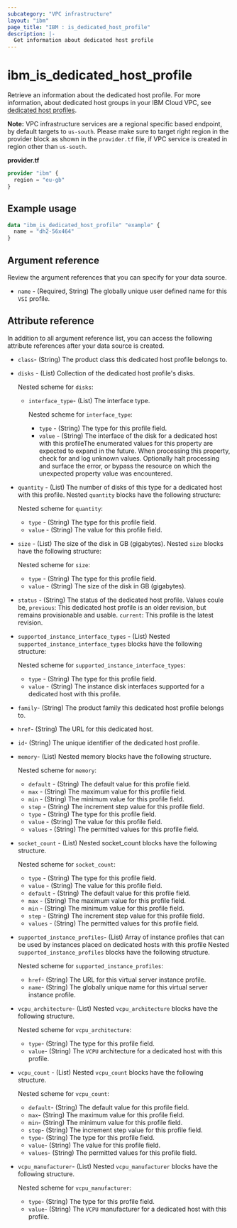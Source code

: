 ```yaml
---
subcategory: "VPC infrastructure"
layout: "ibm"
page_title: "IBM : is_dedicated_host_profile"
description: |-
  Get information about dedicated host profile
---
```


# ibm_is_dedicated_host_profile
Retrieve an information about the dedicated host profile. For more information, about dedicated host groups in your IBM Cloud VPC, see [dedicated host profiles](https://cloud.ibm.com/docs/vpc?topic=vpc-dh-profiles).

**Note:** 
VPC infrastructure services are a regional specific based endpoint, by default targets to `us-south`. Please make sure to target right region in the provider block as shown in the `provider.tf` file, if VPC service is created in region other than `us-south`.

**provider.tf**

```terraform
provider "ibm" {
  region = "eu-gb"
}
```


## Example usage

```terraform
data "ibm_is_dedicated_host_profile" "example" {
  name = "dh2-56x464"
}
```

## Argument reference
Review the argument references that you can specify for your data source. 

- `name` - (Required, String) The globally unique user defined name for this `VSI` profile.


## Attribute reference
In addition to all argument reference list, you can access the following attribute references after your data source is created. 

- `class`-  (String) The product class this dedicated host profile belongs to.
- `disks` - (List) Collection of the dedicated host profile's disks. 

  Nested scheme for `disks`:
  - `interface_type`- (List) The interface type.

    Nested scheme for `interface_type`:
    - `type` - (String) The type for this profile field.
    - `value` - (String) The interface of the disk for a dedicated host with this profileThe enumerated values for this property are expected to expand in the future. When processing this property, check for and log unknown values. Optionally halt processing and surface the error, or bypass the resource on which the unexpected property value was encountered.
 - `quantity` - (List) The number of disks of this type for a dedicated host with this profile. Nested `quantity` blocks have the following structure:

      Nested scheme for `quantity`:
      - `type` - (String) The type for this profile field.
      - `value` - (String) The value for this profile field.
 - `size` - (List) The size of the disk in GB (gigabytes). Nested `size` blocks have the following structure:

      Nested scheme for `size`:
      - `type` - (String) The type for this profile field.
      - `value` - (String) The size of the disk in GB (gigabytes).
  - `status` - (String) The status of the dedicated host profile. Values coule be,  `previous`: This dedicated host profile is an older revision, but remains provisionable and usable. `current`: This profile is the latest revision.
 - `supported_instance_interface_types` - (List) Nested `supported_instance_interface_types` blocks have the following structure:

      Nested scheme for `supported_instance_interface_types`:
      - `type` - (String) The type for this profile field.
      - `value` - (String) The instance disk interfaces supported for a dedicated host with this profile.
- `family`-  (String) The product family this dedicated host profile belongs to.
- `href`-  (String) The URL for this dedicated host.
- `id`-  (String) The unique identifier of the dedicated host profile.
- `memory`-  (List) Nested memory blocks have the following structure.

  Nested scheme for `memory`:
  - `default` -  (String) The default value for this profile field.
  - `max` -  (String) The maximum value for this profile field.
  - `min` -  (String) The minimum value for this profile field.
  - `step` -  (String) The increment step value for this profile field.
  - `type` -  (String) The type for this profile field.
  - `value` -  (String) The value for this profile field.
  - `values` -  (String) The permitted values for this profile field.
- `socket_count` - (List) Nested socket_count blocks have the following structure.

  Nested scheme for `socket_count`:
  - `type` -  (String) The type for this profile field.
  - `value` -  (String) The value for this profile field.
  - `default` -  (String) The default value for this profile field.
  - `max` -  (String) The maximum value for this profile field.
  - `min` -  (String) The minimum value for this profile field.
  - `step` -  (String) The increment step value for this profile field.
  - `values` -  (String) The permitted values for this profile field.
- `supported_instance_profiles`-  (List) Array of instance profiles that can be used by instances placed on dedicated hosts with this profile Nested `supported_instance_profiles` blocks have the following structure.

  Nested scheme for `supported_instance_profiles`:
  - `href`-  (String) The URL for this virtual server instance profile.
  - `name`-  (String) The globally unique name for this virtual server instance profile.
- `vcpu_architecture`-  (List) Nested `vcpu_architecture` blocks have the following structure.

  Nested scheme for `vcpu_architecture`:
  - `type`-  (String) The type for this profile field.
  - `value`-  (String) The `VCPU` architecture for a dedicated host with this profile.
- `vcpu_count` - (List) Nested `vcpu_count` blocks have the following structure.

  Nested scheme for `vcpu_count`:
  - `default`-  (String) The default value for this profile field.
  - `max`-  (String) The maximum value for this profile field.
  - `min`-  (String) The minimum value for this profile field.
  - `step`-  (String) The increment step value for this profile field.
  - `type`-  (String) The type for this profile field.
  - `value`-  (String) The value for this profile field.
  - `values`-  (String) The permitted values for this profile field.
- `vcpu_manufacturer`-  (List) Nested `vcpu_manufacturer` blocks have the following structure.

  Nested scheme for `vcpu_manufacturer`:
  - `type`-  (String) The type for this profile field.
  - `value`-  (String) The `VCPU` manufacturer for a dedicated host with this profile.
